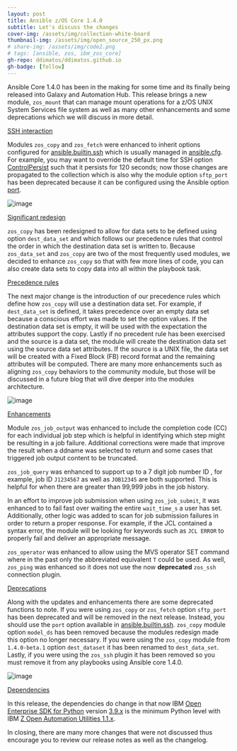 ```yaml
---
layout: post
title: Ansible z/OS Core 1.4.0
subtitle: Let's discuss the changes
cover-img: /assets/img/collection-white-board
thumbnail-img: /assets/img/open_source_250_px.png
# share-img: /assets/img/code2.png
# tags: [ansible, zos, ibm_zos_core]
gh-repo: ddimatos/ddimatos.github.io
gh-badge: [follow]
---
```


Ansible Core 1.4.0 has been in the making for some time and its finally being
released into Galaxy and Automation Hub. This release brings a new module,
`zos_mount` that can manage mount operations for a z/OS UNIX System Services
file system as well as many other enhancements and some deprecations which
we will discuss in more detail.

<ins>SSH interaction</ins>

Modules `zos_copy` and `zos_fetch` were enhanced to inherit options configured
for [ansible.builtin.ssh](https://docs.ansible.com/ansible/latest/collections/ansible/builtin/ssh_connection.html)
which is usually managed in
[ansible.cfg](https://docs.ansible.com/ansible/latest/reference_appendices/config.html).
For example, you may want to override the default time for SSH option
[ControlPersist](https://docs.ansible.com/ansible/latest/collections/ansible/builtin/ssh_connection.html#parameter-ssh_args)
such that it persists for 120 seconds; now those changes are propagated to
the collection which is also why the module option `sftp_port` has been
deprecated because it can be configured using the Ansible option
[port](https://docs.ansible.com/ansible/latest/collections/ansible/builtin/ssh_connection.html#parameter-port).


![image](https://user-images.githubusercontent.com/25803172/205228434-eb6166d9-2c8a-4a13-94e5-68374e5ab350.png)

<ins>Significant redesign</ins>

`zos_copy` has been redesigned to allow for data sets to be defined using option
`dest_data_set` and which follows our precedence rules that control the order
in which the destination data set is written to. Because `zos_data_set`
and `zos_copy` are two of the most frequently used modules, we decided to enhance
``zos_copy`` so that with few more lines of code, you can also create data sets
to copy data into all within the playbook task. 

<ins>Precedence rules</ins>

The next major change is the introduction of our precedence rules which define
how `zos_copy` will use a destination data set. For example, if `dest_data_set`
is defined, it takes precedence over an empty data set because a conscious effort
was made to set the option values. If the destination data set is empty, it will
be used with the expectation the attributes support the copy. Lastly if no
precedent rule has been exercised and the source is a data set, the module will
create the destination data set using the source data set attributes. If the
source is a UNIX file, the data set will be created with a Fixed Block (FB)
record format and the remaining attributes will be computed. There are many more
enhancements such as aligning `zos_copy` behaviors to the community module, but
those will be discussed in a future blog that will dive deeper into the modules
architecture.

![image](https://user-images.githubusercontent.com/25803172/205228487-eaa4b949-c2ad-4ac4-9fc5-8ef99a4a59b2.png)

<ins>Enhancements</ins>

Module ``zos_job_output`` was enhanced to include the completion code (CC) for
each individual job step which is helpful in identifying which step might be
resulting in a job failure. Additional corrections were made that improve the
result when a ddname was selected to return and some cases that triggered job
output content to be truncated.

``zos_job_query`` was enhanced to support up to a 7 digit job number ID , for
example, job ID `J1234567` as well as `JOB12345` are both supported. This is
helpful for when there are greater than 99,999 jobs in the job history.

In an effort to improve job submission when using `zos_job_submit`, it was
enhanced to to fail fast over waiting the entire `wait_time_s` a user has set.
Additionally, other logic was added to scan for job submission failures in order
to return a proper response. For example, if the JCL contained a syntax error,
the module will be looking for keywords such as `JCL ERROR` to properly fail and
deliver an appropriate message.

``zos_operator`` was enhanced to allow using the MVS operator SET command where
in the past only the abbreviated equivalent `T` could be used. As well,
`zos_ping` was enhanced so it does not use the now **deprecated** `zos_ssh`
connection plugin.

<ins>Deprecations</ins>

Along with the updates and enhancements there are some deprecated functions to
note. If you were using ``zos_copy`` or ``zos_fetch`` option `sftp_port` has
been deprecated and will be removed in the next release. Instead, you should use
the `port` option available in
[ansible.builtin.ssh](https://docs.ansible.com/ansible/latest/collections/ansible/builtin/ssh_connection.html).
``zos_copy`` module option ``model_ds`` has been removed
because the modules redesign made this option no longer necessary. If you were
using the ``zos_copy`` module from `1.4.0-beta.1` option `dest_dataset` it has
been renamed to `dest_data_set`. Lastly, if you were using the `zos_ssh` plugin
it has been removed so you must remove it from any playbooks using Ansible core
1.4.0.

![image](https://user-images.githubusercontent.com/25803172/205228545-4c513a79-1120-4770-bc02-4399613bffd5.png)

<ins>Dependencies</ins>

In this release, the dependencies do change in that now IBM
[Open Enterprise SDK for Python](https://www.ibm.com/products/open-enterprise-python-zos)
version [3.9.x](https://www.ibm.com/docs/en/python-zos/3.9) is the minimum
Python level with IBM
[Z Open Automation Utilities 1.1.x](https://www.ibm.com/docs/en/zoau/1.1.x).

In closing, there are many more changes that were not discussed thus encourage
you to review our release notes as well as the changelog.
